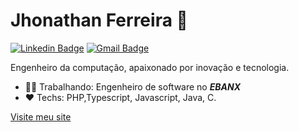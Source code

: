 # Jhonathan Ferreira :vulcan_salute:

[![Linkedin Badge](https://img.shields.io/badge/-LinkedIn-blue?style=flat-square&logo=Linkedin&logoColor=white&link=https://www.linkedin.com/in/jhonathanferreira/)](https://www.linkedin.com/in/jhonathanferreira/)
[![Gmail Badge](https://img.shields.io/badge/-Gmail-c14438?style=flat-square&logo=Gmail&logoColor=white&link=mailto:jhonathan.luizferreira@gmail.com)](mailto:jhonathan.luizferreira@gmail.com)

Engenheiro da computação, apaixonado por inovação e tecnologia.

- :man_technologist: Trabalhando: Engenheiro de software no ***EBANX***
- :heart: Techs: PHP,Typescript, Javascript,  Java, C.

[Visite meu site](https://jhonathan.ferreira.com.br)
